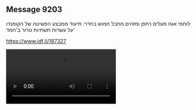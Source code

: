 ## Message 9203

לוחמי אגוז מעלים רחפן ומזהים מחבל חמוש בחדר:
תיעוד ממבצע הפשיטה של הקומנדו על עשרות תשתיות טרור ב'חמד'

https://www.idf.il/187327

![Video](./9203/9203_media.mp4)
